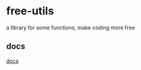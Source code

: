 # free-utils

a library for some functions, make coding more free

## docs

<a href="https://htmlpreview.github.io/?https://github.com/forget-forever/free-utils/blob/master/docs/index.html">docs</a>

